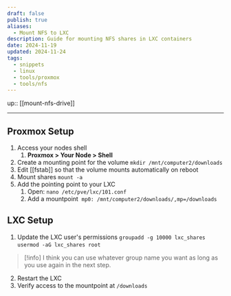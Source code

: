 ```yaml
---
draft: false
publish: true
aliases:
  - Mount NFS to LXC
description: Guide for mounting NFS shares in LXC containers
date: 2024-11-19
updated: 2024-11-24
tags:
  - snippets
  - linux
  - tools/proxmox
  - tools/nfs
---
```


up:: [[mount-nfs-drive]]

---

## Proxmox Setup

1. Access your nodes shell
    1. **Proxmox > Your Node > Shell**
2. Create a mounting point for the volume
   `mkdir /mnt/computer2/downloads`
4. Edit [[fstab]] so that the volume mounts automatically on reboot
4. Mount shares `mount -a`
5. Add the pointing point to your LXC
	1. Open: `nano /etc/pve/lxc/101.conf`
	2. Add a mountpoint 
		 `mp0: /mnt/computer2/downloads/,mp=/downloads`

## LXC Setup

1. Update the LXC user's permissions
   `groupadd -g 10000 lxc_shares`
	 `usermod -aG lxc_shares root`
> [!info]
> I think you can use whatever group name you want as long as you use again in the next step.

2. Restart the LXC
3. Verify access to the mountpoint at `/downloads`
